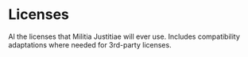 # Licenses
Al the licenses that Militia Justitiae will ever use. Includes compatibility adaptations where needed for 3rd-party licenses.
